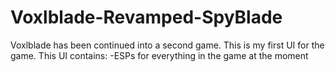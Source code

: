 # Voxlblade-Revamped-SpyBlade
Voxlblade has been continued into a second game.
This is my first UI for the game.
This UI contains:
  -ESPs for everything in the game at the moment
